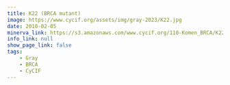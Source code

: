 ```yaml
---
title: K22 (BRCA mutant)
image: https://www.cycif.org/assets/img/gray-2023/K22.jpg
date: 2010-02-05
minerva_link: https://s3.amazonaws.com/www.cycif.org/110-Komen_BRCA/K22/index.html
info_link: null
show_page_link: false
tags:
    - Gray
    - BRCA
    - CyCIF
---
```

